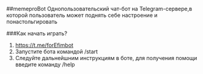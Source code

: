 ##memeproBot
Однопользовательский чат-бот на Telegram-сервере,в которой пользователь может поднять себе настроение и понастольгировать

[comment]: <> (###Материалы)

[comment]: <> (* High Level Overview: HLO.md)

[comment]: <> (* Design Document: DD.md)

###Как начать играть?
1. https://t.me/forEfimbot
2. Запустите бота командой /start
3. Следуйте дальнейшним инструкциям в боте, для получения помощи введите команду /help